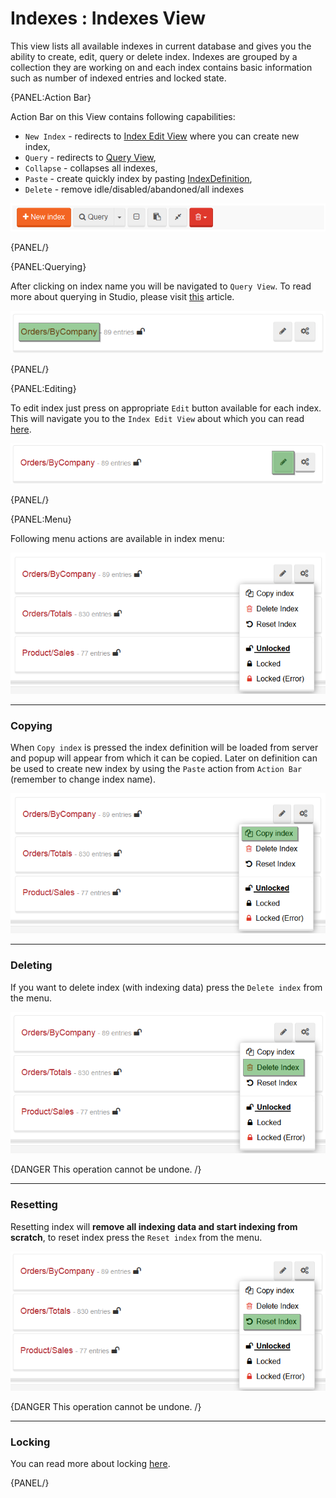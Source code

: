 # Indexes : Indexes View

This view lists all available indexes in current database and gives you the ability to create, edit, query or delete index. Indexes are grouped by a collection they are working on and each index contains basic information such as number of indexed entries and locked state.

{PANEL:Action Bar}

Action Bar on this View contains following capabilities:

- `New Index` - redirects to [Index Edit View]() where you can create new index,
- `Query` - redirects to [Query View](),
- `Collapse` - collapses all indexes,
- `Paste` - create quickly index by pasting [IndexDefinition](),
- `Delete` - remove idle/disabled/abandoned/all indexes

![Figure 0. Studio. Indexes View. Action Bar.](images/indexes-view-action-bar.png)  

{PANEL/}

{PANEL:Querying}

After clicking on index name you will be navigated to `Query View`. To read more about querying in Studio, please visit [this]() article.

![Figure 1. Studio. Indexes View. Query.](images/indexes-view-query.png)  

{PANEL/}

{PANEL:Editing}

To edit index just press on appropriate `Edit` button available for each index. This will navigate you to the `Index Edit View` about which you can read [here]().

![Figure 2. Studio. Indexes View. Edit.](images/indexes-view-edit.png)  

{PANEL/}

{PANEL:Menu}

Following menu actions are available in index menu:

![Figure 4. Studio. Indexes View. Menu.](images/indexes-view-menu-2.png)    

<hr />

### Copying

When `Copy index` is pressed the index definition will be loaded from server and popup will appear from which it can be copied. Later on definition can be used to create new index by using the `Paste` action from `Action Bar` (remember to change index name).

![Figure 5. Studio. Indexes View. Menu. Copying.](images/indexes-view-menu-copy.png)  

<hr />

### Deleting

If you want to delete index (with indexing data) press the `Delete index` from the menu.

![Figure 7. Studio. Indexes View. Menu. Deleting](images/indexes-view-menu-delete.png)  

{DANGER This operation cannot be undone. /}

<hr />

### Resetting

Resetting index will **remove all indexing data and start indexing from scratch**, to reset index press the `Reset index` from the menu.

![Figure 6. Studio. Indexes View. Menu. Resetting](images/indexes-view-menu-reset.png)  

{DANGER This operation cannot be undone. /}

<hr />

### Locking

You can read more about locking [here](../../../server/administration/index-administration#index-locking).

{PANEL/}

